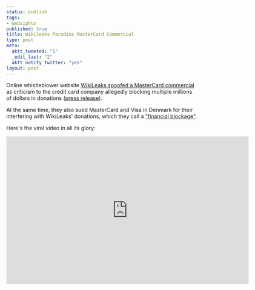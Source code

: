 ```yaml
--- 
status: publish
tags: 
- websights
published: true
title: Wikileaks Parodies MasterCard Commercial
type: post
meta: 
  aktt_tweeted: "1"
  _edit_last: "2"
  aktt_notify_twitter: "yes"
layout: post
---
```

Online whistleblower website <a href="http://www.telegraph.co.uk/news/worldnews/wikileaks/8614990/WikiLeaks-spoofs-MasterCard-advert.html">WikiLeaks spoofed a MasterCard commercial</a> as criticism to the credit card company allegedly blocking multiple millions of dollars in donations (<a href="http://wikileaks.org/Banking-Blockade.html">press release</a>).

At the same time, they also sued MasterCard and Visa in Denmark for their interfering with WikiLeaks' donations, which they call a <a href="http://www.theregister.co.uk/2011/07/04/wikileaks_sues_visa_mastercard/">"financial blockage"</a>.

Here's the viral video in all its glory:

<iframe width="640" height="390" src="http://www.youtube.com/embed/jzMN2c24Y1s?hd=1" frameborder="0" allowfullscreen></iframe>
